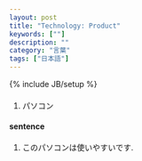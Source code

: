 ```yaml
---
layout: post
title: "Technology: Product"
keywords: [""]
description: ""
category: "言葉"
tags: ["日本語"]
---
```

{% include JB/setup %}

####
1. パソコン


#### sentence
1. このパソコンは使いやすいです.

